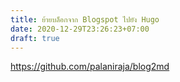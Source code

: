 ```yaml
---
title: ย้ายบล็อกจาก Blogspot ไปยัง Hugo
date: 2020-12-29T23:26:23+07:00
draft: true
---
```



https://github.com/palaniraja/blog2md